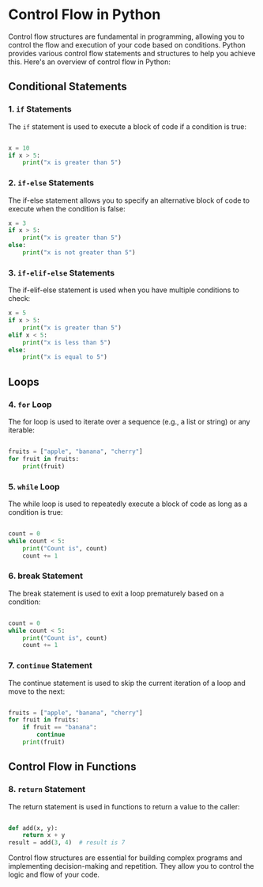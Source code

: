 # Control Flow in Python

Control flow structures are fundamental in programming, allowing you to control the flow and execution of your code based on conditions. Python provides various control flow statements and structures to help you achieve this. Here's an overview of control flow in Python:

## Conditional Statements

### 1. `if` Statements

The `if` statement is used to execute a block of code if a condition is true:

```python

x = 10
if x > 5:
    print("x is greater than 5")

```

### 2. `if-else` Statements

The if-else statement allows you to specify an alternative block of code to execute when the condition is false:

```python
x = 3
if x > 5:
    print("x is greater than 5")
else:
    print("x is not greater than 5")

```

### 3. `if-elif-else` Statements

The if-elif-else statement is used when you have multiple conditions to check:

```python
x = 5
if x > 5:
    print("x is greater than 5")
elif x < 5:
    print("x is less than 5")
else:
    print("x is equal to 5")


```

## Loops

### 4. `for` Loop

The for loop is used to iterate over a sequence (e.g., a list or string) or any iterable:

```python

fruits = ["apple", "banana", "cherry"]
for fruit in fruits:
    print(fruit)

```

### 5. `while` Loop

The while loop is used to repeatedly execute a block of code as long as a condition is true:

```python

count = 0
while count < 5:
    print("Count is", count)
    count += 1

```

### 6. break Statement

The break statement is used to exit a loop prematurely based on a condition:

```python

count = 0
while count < 5:
    print("Count is", count)
    count += 1

```

### 7. `continue` Statement

The continue statement is used to skip the current iteration of a loop and move to the next:

```python

fruits = ["apple", "banana", "cherry"]
for fruit in fruits:
    if fruit == "banana":
        continue
    print(fruit)

```

## Control Flow in Functions

### 8. `return` Statement

The return statement is used in functions to return a value to the caller:

```python

def add(x, y):
    return x + y
result = add(3, 4)  # result is 7

```

Control flow structures are essential for building complex programs and implementing decision-making and repetition. They allow you to control the logic and flow of your code.